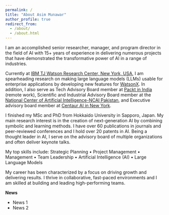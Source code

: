 ```yaml
---
permalink: /
title: "About Asim Munawar"
author_profile: true
redirect_from: 
  - /about/
  - /about.html
---
```


<p>I am an accomplished senior researcher, manager, and program director in the field of AI with 15+ years of experience in delivering numerous projects that have demonstrated the transformative power of AI in a range of industries.</p> 

<p>Currently at <a href="http://www.ibm.com/">IBM TJ Watson Research Center, New York, USA</a>, I am spearheading research on making large language models (LLMs) usable for enterprise applications by developing new features for <a href="https://watsonx.ai/">WatsonX</a>. In addition, I also serve as Tech Advisory Board member at <a href="https://www.packtpub.com/">Packt in India</a> (remote work), Scientific and Industrial Advisory Board member at the <a href="https://ncai.pk/">National Center of Artificial Intelligence-NCAI Pakistan</a>, and Executive advisory board member at <a href="https://centaur.ai/">Centaur AI in New York</a>.</p>
 
<p>I finished my MSc and PhD from Hokkaido University in Sapporo, Japan. My main research interest is in the creation of next-generation AI by combining symbolic and learning methods.
I have over 60 publications in journals and peer-reviewed conferences and I hold over 20 patents in AI. Being a thought leader in AI, I serve on the advisory board of multiple organizations and often deliver keynote talks.</p>

<p>My top skills include: Strategic Planning • Project Management • Management • Team Leadership • Artificial Intelligence (AI) • Large Language Models </p>

<p>My career has been characterized by a focus on driving growth and delivering results. I thrive in collaborative, fast-paced environments and I am skilled at building and leading high-performing teams.</p>

**News**

* News 1
* News 2